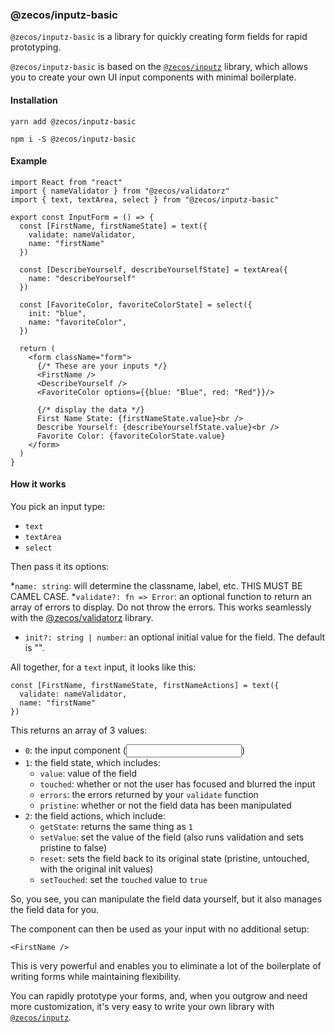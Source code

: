 ### @zecos/inputz-basic

`@zecos/inputz-basic` is a library for quickly creating form fields for rapid prototyping.

`@zecos/inputz-basic` is based on the [`@zecos/inputz`](https://npmjs.com/@zecos/inputz) library, which allows you to create your own UI input components with minimal boilerplate.


#### Installation

`yarn add @zecos/inputz-basic`

`npm i -S @zecos/inputz-basic`

#### Example

```tsx
import React from "react"
import { nameValidator } from "@zecos/validatorz"
import { text, textArea, select } from "@zecos/inputz-basic"

export const InputForm = () => {
  const [FirstName, firstNameState] = text({
    validate: nameValidator,
    name: "firstName"
  })

  const [DescribeYourself, describeYourselfState] = textArea({
    name: "describeYourself"
  })
  
  const [FavoriteColor, favoriteColorState] = select({
    init: "blue",
    name: "favoriteColor",
  })

  return (
    <form className="form">
      {/* These are your inputs */}
      <FirstName />
      <DescribeYourself />
      <FavoriteColor options={{blue: "Blue", red: "Red"}}/>

      {/* display the data */}
      First Name State: {firstNameState.value}<br />
      Describe Yourself: {describeYourselfState.value}<br />
      Favorite Color: {favoriteColorState.value}
    </form>
  )
}
```

#### How it works

You pick an input type:

* `text`
* `textArea`
* `select`

Then pass it its options:

*`name: string`: will determine the classname, label, etc. THIS MUST BE CAMEL CASE.
*`validate?: fn => Error`: an optional function to return an array of errors to display. Do not throw the errors. This works seamlessly with the [@zecos/validatorz](https://npmjs.com/@zecos/validatorz) library.
* `init?: string | number`: an optional initial value for the field. The default is "".

All together, for a `text` input, it looks like this:

```tsx
const [FirstName, firstNameState, firstNameActions] = text({
  validate: nameValidator,
  name: "firstName"
})
```

This returns an array of 3 values:

* `0`: the input component (<input />)
* `1`: the field state, which includes:
  * `value`: value of the field
  * `touched`: whether or not the user has focused and blurred the input
  * `errors`: the errors returned by your `validate` function
  * `pristine`: whether or not the field data has been manipulated
* `2`: the field actions, which include:
  * `getState`: returns the same thing as `1`
  * `setValue`: set the value of the field (also runs validation and sets pristine to false)
  * `reset`: sets the field back to its original state (pristine, untouched, with the original init values)
  * `setTouched`: set the `touched` value to `true`
  
So, you see, you can manipulate the field data yourself, but it also manages the field data for you.

The component can then be used as your input with no additional setup:

```tsx
<FirstName />
```

This is very powerful and enables you to eliminate a lot of the boilerplate of writing forms while maintaining flexibility.

You can rapidly prototype your forms, and, when you outgrow and need more customization, it's very easy to write your own library with [`@zecos/inputz`](https://npmjs.com/@zecos/inputz).